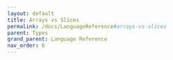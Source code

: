 ```yaml
---
layout: default
title: Arrays vs Slices
permalink: /docs/LanguageReference#arrays-vs-slices
parent: Types
grand_parent: Language Reference
nav_order: 6
---
```

